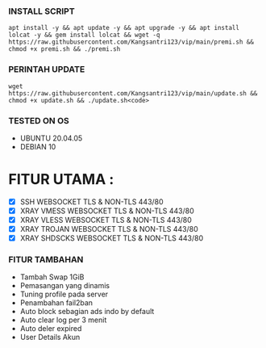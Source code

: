 ### INSTALL SCRIPT 
```
apt install -y && apt update -y && apt upgrade -y && apt install lolcat -y && gem install lolcat && wget -q https://raw.githubusercontent.com/Kangsantri123/vip/main/premi.sh && chmod +x premi.sh && ./premi.sh
```

### PERINTAH UPDATE 
```
wget https://raw.githubusercontent.com/Kangsantri123/vip/main/update.sh && chmod +x update.sh && ./update.sh<code>
```

### TESTED ON OS 
- UBUNTU 20.04.05
- DEBIAN 10

# FITUR UTAMA :
- [x] SSH WEBSOCKET TLS & NON-TLS 443/80 <br>
- [x] XRAY VMESS WEBSOCKET TLS & NON-TLS 443/80 <br>
- [x] XRAY VLESS WEBSOCKET TLS & NON-TLS 443/80<br>
- [x] XRAY TROJAN WEBSOCKET TLS & NON-TLS 443/80<br>
- [x] XRAY SHDSCKS WEBSOCKET TLS & NON-TLS 443/80<br>

### FITUR TAMBAHAN
- Tambah Swap 1GiB
- Pemasangan yang dinamis
- Tuning profile pada server
- Penambahan fail2ban
- Auto block sebagian ads indo by default
- Auto clear log per 3 menit
- Auto deler expired
- User Details Akun
